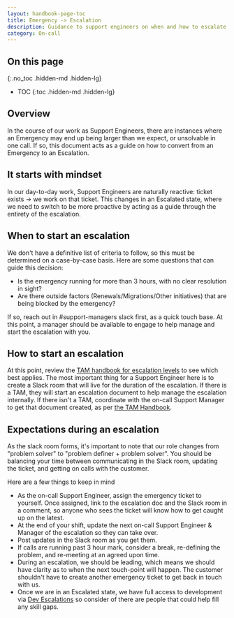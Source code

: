 ```yaml
---
layout: handbook-page-toc
title: Emergency -> Escalation
description: Guidance to support engineers on when and how to escalate an emergency
category: On-call
---
```


## On this page
{:.no_toc .hidden-md .hidden-lg}

- TOC
{:toc .hidden-md .hidden-lg}

## Overview

In the course of our work as Support Engineers, there are instances where an Emergency may end up being larger than we expect, or unsolvable in one call. If so, this document acts as a guide on how to convert from an Emergency to an Escalation.

## It starts with mindset

In our day-to-day work, Support Engineers are naturally reactive: ticket exists -> we work on that ticket. This changes in an Escalated state, where we need to switch to be more proactive by acting as a guide through the entirety of the escalation.

## When to start an escalation

We don't have a definitive list of criteria to follow, so this must be determined on a case-by-case basis. Here are some questions that can guide this decision:

- Is the emergency running for more than 3 hours, with no clear resolution in sight?
- Are there outside factors (Renewals/Migrations/Other initiatives) that are being blocked by the emergency?

If so, reach out in #support-managers slack first, as a quick touch base. At this point, a manager should be available to engage to help manage and start the escalation with you.

## How to start an escalation

At this point, review the [TAM handbook for escalation levels](/handbook/customer-success/tam/escalations/#definitions-of-severity-levels) to see which best applies. The most important thing for a Support Engineer here is to create a Slack room that will live for the duration of the escalation. If there is a TAM, they will start an escalation document to help manage the escalation internally. If there isn't a TAM, coordinate with the on-call Support Manager to get that document created, as per [the TAM Handbook](/handbook/customer-success/tam/escalations/index.html).

## Expectations during an escalation

As the slack room forms, it's important to note that our role changes from "problem solver" to "problem definer + problem solver". You should be balancing your time between communicating in the Slack room, updating the ticket, and getting on calls with the customer.

Here are a few things to keep in mind

- As the on-call Support Engineer, assign the emergency ticket to yourself. Once assigned, link to the escalation doc and the Slack room in a comment, so anyone who sees the ticket will know how to get caught up on the latest.
- At the end of your shift, update the next on-call Support Engineer & Manager of the escalation so they can take over.
- Post updates in the Slack room as you get them.
- If calls are running past 3 hour mark, consider a break, re-defining the problem, and re-meeting at an agreed upon time.
- During an escalation, we should be leading, which means we should have clarity as to when the next touch-point will happen. The customer shouldn't have to create another emergency ticket to get back in touch with us.
- Once we are in an Escalated state, we have full access to development via [Dev Escalations](/handbook/engineering/development/processes/Infra-Dev-Escalation/process.html) so consider of there are people that could help fill any skill gaps.
